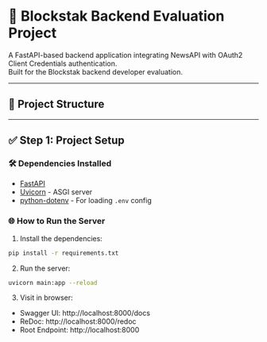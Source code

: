 # 🚀 Blockstak Backend Evaluation Project

A FastAPI-based backend application integrating NewsAPI with OAuth2 Client Credentials authentication.  
Built for the Blockstak backend developer evaluation.

---

## 📁 Project Structure


---

## ✅ Step 1: Project Setup

### 🛠️ Dependencies Installed

- [FastAPI](https://fastapi.tiangolo.com/)
- [Uvicorn](https://www.uvicorn.org/) - ASGI server
- [python-dotenv](https://pypi.org/project/python-dotenv/) - For loading `.env` config

### 🌐 How to Run the Server

1. Install the dependencies:

```bash
pip install -r requirements.txt
```
2. Run the server:

```bash
uvicorn main:app --reload

```
3. Visit in browser:

- Swagger UI: http://localhost:8000/docs
- ReDoc: http://localhost:8000/redoc
- Root Endpoint: http://localhost:8000
